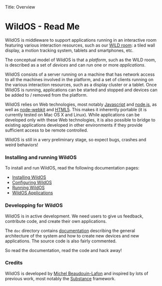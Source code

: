Title: Overview

WildOS - Read Me
========

WildOS is middleware to support applications running in an interactive room featuring various interaction resources, such as our [WILD room](http://www.lri.fr/~mbl/WILD): a tiled wall display, a motion tracking system, tablets and smartphones, etc.

The conceptual model of WildOS is that a *platform*, such as the WILD room, is described as a set of *devices* and can run one or more *applications*.

WildOS consists of a server running on a machine that has network access to all the machines involved in the platform, and a set of clients running on the various interaction resources, such as a display cluster or a tablet. Once WildOS is running, applications can be started and stopped and devices can be added to / removed from the platform.

WildOS relies on Web technologies, most notably [Javascript](http://en.wikipedia.org/wiki/JavaScript) and [node.js](http://nodejs.org), as well as [node-webkit](https://github.com/rogerwang/node-webkit) and [HTML5](http://en.wikipedia.org/wiki/HTML5). This makes it inherently portable (it is currently tested on Mac OS X and Linux). While applications can be developed only with these Web technologies, it is also possible to bridge to existing applications developed in other environments if they provide sufficient access to be remote controlled.

WildOS is still in a very preliminary stage, so expect bugs, crashes and weird behaviors!


### Installing and running WildOS ###

To install and run WildOS, read the following documentation pages:

- [Installing WildOS](doc/md/installing.md)
- [Configuring WildOS](doc/md/configuring.md)
- [Running WildOS](doc/md/running.md)
- [WildOS Applications](doc/md/applications.md)

### Developping for WildOS ###

WildOS is in active development. We need users to give us feedback, contribute code, and create their own applications.

The `doc` directory contains [documentation](doc/md/index.md) describing the general architecture of the system and how to create new devices and new applications.
The source code is also fairly commented.

So read the documentation, read the code and hack away!

### Credits ###

WildOS is developed by [Michel Beaudouin-Lafon](http://www.lri.fr/~mbl) and inspired by lots of previous work, most notably the [Substance](https://www.lri.fr/perso/~mbl/WILD/publications/index.html#substance-chi11) framework.
